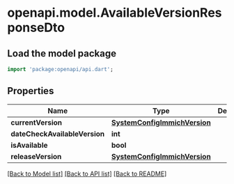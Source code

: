 # openapi.model.AvailableVersionResponseDto

## Load the model package
```dart
import 'package:openapi/api.dart';
```

## Properties
Name | Type | Description | Notes
------------ | ------------- | ------------- | -------------
**currentVersion** | [**SystemConfigImmichVersion**](SystemConfigImmichVersion.md) |  | 
**dateCheckAvailableVersion** | **int** |  | 
**isAvailable** | **bool** |  | 
**releaseVersion** | [**SystemConfigImmichVersion**](SystemConfigImmichVersion.md) |  | 

[[Back to Model list]](../README.md#documentation-for-models) [[Back to API list]](../README.md#documentation-for-api-endpoints) [[Back to README]](../README.md)


